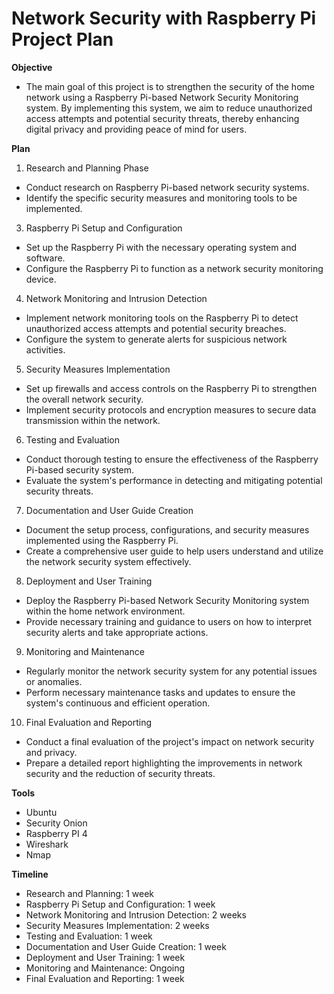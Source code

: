 <h1>Network Security with Raspberry Pi Project Plan</h1>

__Objective__
- The main goal of this project is to strengthen the security of the home network using a Raspberry Pi-based Network Security Monitoring system. By implementing this system, we aim to reduce unauthorized access attempts and potential security threats, thereby enhancing digital privacy and providing peace of mind for users.


__Plan__
1.	Research and Planning Phase
- Conduct research on Raspberry Pi-based network security systems.
- Identify the specific security measures and monitoring tools to be implemented.
3.	Raspberry Pi Setup and Configuration
- Set up the Raspberry Pi with the necessary operating system and software.
- Configure the Raspberry Pi to function as a network security monitoring device.
4.	Network Monitoring and Intrusion Detection
- Implement network monitoring tools on the Raspberry Pi to detect unauthorized access attempts and potential security breaches.
- Configure the system to generate alerts for suspicious network activities.
5.	Security Measures Implementation
- Set up firewalls and access controls on the Raspberry Pi to strengthen the overall network security.
- Implement security protocols and encryption measures to secure data transmission within the network.
6.	Testing and Evaluation
- Conduct thorough testing to ensure the effectiveness of the Raspberry Pi-based security system.
- Evaluate the system's performance in detecting and mitigating potential security threats.
7.	Documentation and User Guide Creation
- Document the setup process, configurations, and security measures implemented using the Raspberry Pi.
- Create a comprehensive user guide to help users understand and utilize the network security system effectively.
8.	Deployment and User Training
- Deploy the Raspberry Pi-based Network Security Monitoring system within the home network environment.
- Provide necessary training and guidance to users on how to interpret security alerts and take appropriate actions.
9.	Monitoring and Maintenance
- Regularly monitor the network security system for any potential issues or anomalies.
- Perform necessary maintenance tasks and updates to ensure the system's continuous and efficient operation.
10.	Final Evaluation and Reporting
- Conduct a final evaluation of the project's impact on network security and privacy.
- Prepare a detailed report highlighting the improvements in network security and the reduction of security threats.


__Tools__
- Ubuntu
- Security Onion
- Raspberry PI 4
- Wireshark
- Nmap


__Timeline__
- Research and Planning: 1 week
- Raspberry Pi Setup and Configuration: 1 week
- Network Monitoring and Intrusion Detection: 2 weeks
- Security Measures Implementation: 2 weeks
- Testing and Evaluation: 1 week
- Documentation and User Guide Creation: 1 week
- Deployment and User Training: 1 week
- Monitoring and Maintenance: Ongoing
- Final Evaluation and Reporting: 1 week

